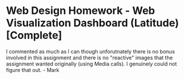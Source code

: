 # Web Design Homework - Web Visualization Dashboard (Latitude) [Complete]
I commented as much as I can though unforutnately there is no bonus involved in this assignment and there is no "reactive" images that the assignment wanted originally (using Media calls). I genuinely could not figure that out. - Mark

